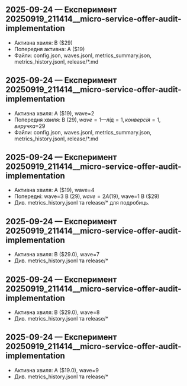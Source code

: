 ## 2025-09-24 — Експеримент 20250919_211414__micro-service-offer-audit-implementation
- Активна хвиля: B ($29)
- Попередня активна: A ($19)
- Файли: config.json, waves.jsonl, metrics_summary.json, metrics_history.jsonl, release/*.md
## 2025-09-24 — Експеримент 20250919_211414__micro-service-offer-audit-implementation
- Активна хвиля: A ($19), wave=2
- Попередня хвиля: B ($29), wave=1 — лід=1, конверсія=1, виручка=$29
- Файли: config.json, waves.jsonl, metrics_summary.json, metrics_history.jsonl, release/*.md
## 2025-09-24 — Експеримент 20250919_211414__micro-service-offer-audit-implementation
- Активна хвиля: A ($19), wave=4
- Попередні: wave=3 B ($29), wave=2 A ($19), wave=1 B ($29)
- Див. metrics_history.jsonl та release/* для подробиць.
## 2025-09-24 — Експеримент 20250919_211414__micro-service-offer-audit-implementation
- Активна хвиля: B ($29.0), wave=7
- Див. metrics_history.jsonl та release/*
## 2025-09-24 — Експеримент 20250919_211414__micro-service-offer-audit-implementation
- Активна хвиля: B ($29.0), wave=8
- Див. metrics_history.jsonl та release/*
## 2025-09-24 — Експеримент 20250919_211414__micro-service-offer-audit-implementation
- Активна хвиля: A ($19.0), wave=9
- Див. metrics_history.jsonl та release/*
